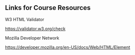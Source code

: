 ## Links for Course Resources

W3 HTML Validator

https://validator.w3.org/check

Mozilla Developer Network

https://developer.mozilla.org/en-US/docs/Web/HTML/Element
